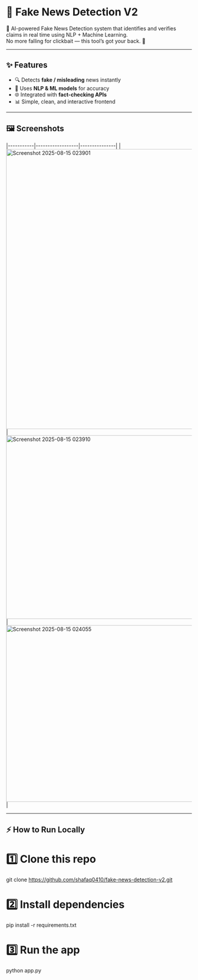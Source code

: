# 📰 Fake News Detection V2  

🚀 AI-powered Fake News Detection system that identifies and verifies claims in real time using NLP + Machine Learning.  
No more falling for clickbait — this tool’s got your back. 💪  

---

## ✨ Features  
- 🔍 Detects **fake / misleading** news instantly  
- 🧠 Uses **NLP & ML models** for accuracy  
- 🌐 Integrated with **fact-checking APIs**  
- 📊 Simple, clean, and interactive frontend  

---

## 🖼️ Screenshots  

|-----------|------------------|---------------|
| <img width="609" height="758" alt="Screenshot 2025-08-15 023901" src="https://github.com/user-attachments/assets/4f09ce58-adc2-4fea-a7f4-3f78b7987c38" />
 | <img width="585" height="497" alt="Screenshot 2025-08-15 023910" src="https://github.com/user-attachments/assets/cbebea28-77b0-465a-9a9b-9685c8a581a0" />
 | <img width="581" height="478" alt="Screenshot 2025-08-15 024055" src="https://github.com/user-attachments/assets/c3a61fd4-6e55-4722-a77a-b38324c39b14" />
 |

---

## ⚡ How to Run Locally  

# 1️⃣ Clone this repo
git clone https://github.com/shafaq0410/fake-news-detection-v2.git

# 2️⃣ Install dependencies
pip install -r requirements.txt

# 3️⃣ Run the app
python app.py
